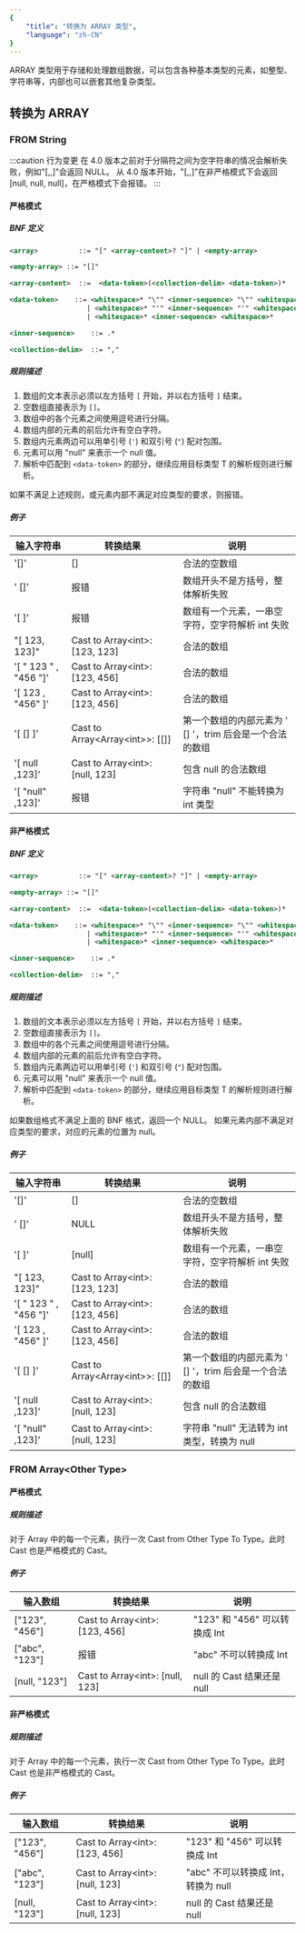 ```yaml
---
{
    "title": "转换为 ARRAY 类型",
    "language": "zh-CN"
}
---
```


ARRAY 类型用于存储和处理数组数据，可以包含各种基本类型的元素，如整型、字符串等，内部也可以嵌套其他复杂类型。

## 转换为 ARRAY

### FROM String

:::caution 行为变更
在 4.0 版本之前对于分隔符之间为空字符串的情况会解析失败，例如"[,,]"会返回 NULL。
从 4.0 版本开始，"[,,]"在非严格模式下会返回[null, null, null]，在严格模式下会报错。
:::


#### 严格模式

##### BNF 定义

```xml
<array>          ::= "[" <array-content>? "]" | <empty-array> 

<empty-array> ::= "[]"

<array-content>  ::=  <data-token>(<collection-delim> <data-token>)*

<data-token>    ::= <whitespace>* "\"" <inner-sequence> "\"" <whitespace>*
                   | <whitespace>* "'" <inner-sequence> "'" <whitespace>*
                   | <whitespace>* <inner-sequence> <whitespace>*

<inner-sequence>    ::= .*

<collection-delim>  ::= "," 
```

##### 规则描述

1. 数组的文本表示必须以左方括号 `[` 开始，并以右方括号 `]` 结束。
2. 空数组直接表示为 `[]`。
3. 数组中的各个元素之间使用逗号进行分隔。
4. 数组内部的元素的前后允许有空白字符。
5. 数组内元素两边可以用单引号 (`'`) 和双引号 (`"`) 配对包围。
6. 元素可以用 "null" 来表示一个 null 值。
7. 解析中匹配到 `<data-token>` 的部分，继续应用目标类型 T 的解析规则进行解析。

如果不满足上述规则，或元素内部不满足对应类型的要求，则报错。

##### 例子

| 输入字符串 | 转换结果 | 说明 |
| --- | --- | --- |
| '[]' | [] | 合法的空数组 |
| '  []' | 报错 | 数组开头不是方括号，整体解析失败 |
| '[ ]' | 报错 | 数组有一个元素，一串空字符，空字符解析 int 失败 |
| "[     123,       123]" | Cast to Array\<int\>: [123, 123] | 合法的数组 |
| '[  "  123  "   ,    "456   "]' | Cast to Array\<int\>: [123, 456] | 合法的数组 |
| '[    123     ,    "456"   ]' | Cast to Array\<int\>: [123, 456] | 合法的数组 |
| '[ [] ]' | Cast to Array\<Array\<int\>\>: [[]] | 第一个数组的内部元素为 ' [] '，trim 后会是一个合法的数组 |
| '[ null ,123]' | Cast to Array\<int\>: [null, 123] | 包含 null 的合法数组 |
| '[ "null" ,123]' | 报错 | 字符串 "null" 不能转换为 int 类型 |

#### 非严格模式

##### BNF 定义

```xml
<array>          ::= "[" <array-content>? "]" | <empty-array> 

<empty-array> ::= "[]"

<array-content>  ::=  <data-token>(<collection-delim> <data-token>)*

<data-token>    ::= <whitespace>* "\"" <inner-sequence> "\"" <whitespace>*
                   | <whitespace>* "'" <inner-sequence> "'" <whitespace>*
                   | <whitespace>* <inner-sequence> <whitespace>*

<inner-sequence>    ::= .*

<collection-delim>  ::= "," 
```

##### 规则描述

1. 数组的文本表示必须以左方括号 `[` 开始，并以右方括号 `]` 结束。
2. 空数组直接表示为 `[]`。
3. 数组中的各个元素之间使用逗号进行分隔。
4. 数组内部的元素的前后允许有空白字符。
5. 数组内元素两边可以用单引号 (`'`) 和双引号 (`"`) 配对包围。
6. 元素可以用 "null" 来表示一个 null 值。
7. 解析中匹配到 `<data-token>` 的部分，继续应用目标类型 T 的解析规则进行解析。

如果数组格式不满足上面的 BNF 格式，返回一个 NULL。
如果元素内部不满足对应类型的要求，对应的元素的位置为 null。

##### 例子

| 输入字符串 | 转换结果 | 说明 |
| --- | --- | --- |
| '[]' | [] | 合法的空数组 |
| '  []' | NULL | 数组开头不是方括号，整体解析失败 |
| '[ ]' | [null] | 数组有一个元素，一串空字符，空字符解析 int 失败 |
| "[     123,       123]" | Cast to Array\<int\>: [123, 123] | 合法的数组 |
| '[  "  123  "   ,    "456   "]' | Cast to Array\<int\>: [123, 456] | 合法的数组 |
| '[    123     ,    "456"   ]' | Cast to Array\<int\>: [123, 456] | 合法的数组 |
| '[ [] ]' | Cast to Array\<Array\<int\>\>: [[]] | 第一个数组的内部元素为 ' [] '，trim 后会是一个合法的数组 |
| '[ null ,123]' | Cast to Array\<int\>: [null, 123] | 包含 null 的合法数组 |
| '[ "null" ,123]' | Cast to Array\<int\>: [null, 123] | 字符串 "null" 无法转为 int 类型，转换为 null |

### FROM Array\<Other Type\>

#### 严格模式

##### 规则描述

对于 Array 中的每一个元素，执行一次 Cast from Other Type To Type。此时 Cast 也是严格模式的 Cast。

##### 例子

| 输入数组 | 转换结果 | 说明 |
| --- | --- | --- |
| ["123", "456"] | Cast to Array\<int\>: [123, 456] | "123" 和 "456" 可以转换成 Int |
| ["abc", "123"] | 报错 | "abc" 不可以转换成 Int |
| [null, "123"] | Cast to Array\<int\>: [null, 123] | null 的 Cast 结果还是 null |

#### 非严格模式

##### 规则描述

对于 Array 中的每一个元素，执行一次 Cast from Other Type To Type。此时 Cast 也是非严格模式的 Cast。

##### 例子

| 输入数组 | 转换结果 | 说明 |
| --- | --- | --- |
| ["123", "456"] | Cast to Array\<int\>: [123, 456] | "123" 和 "456" 可以转换成 Int |
| ["abc", "123"] | Cast to Array\<int\>: [null, 123] | "abc" 不可以转换成 Int，转换为 null |
| [null, "123"] | Cast to Array\<int\>: [null, 123] | null 的 Cast 结果还是 null |
